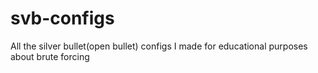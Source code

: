 # svb-configs
All the silver bullet(open bullet) configs I made for educational purposes about brute forcing 
